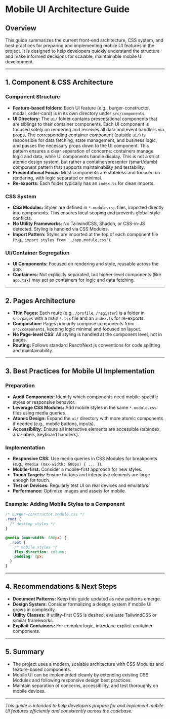 # Mobile UI Architecture Guide

## Overview

This guide summarizes the current front-end architecture, CSS system, and best practices for preparing and implementing mobile UI features in the project. It is designed to help developers quickly understand the structure and make informed decisions for scalable, maintainable mobile UI development.

---

## 1. Component & CSS Architecture

### Component Structure

- **Feature-based folders:** Each UI feature (e.g., burger-constructor, modal, order-card) is in its own directory under `src/components`.
- **UI Directory:** The `ui/` folder contains presentational components that are siblings to their container components. Each UI component is focused solely on rendering and receives all data and event handlers via props. The corresponding container component (outside `ui/`) is responsible for data fetching, state management, and business logic, and passes the necessary props down to the UI component. This pattern ensures a clear separation of concerns: containers manage logic and data, while UI components handle display. This is not a strict atomic design system, but rather a container/presenter (smart/dumb) component pattern that supports maintainability and testability.
- **Presentational Focus:** Most components are stateless and focused on rendering, with logic separated or minimal.
- **Re-exports:** Each folder typically has an `index.ts` for clean imports.

### CSS System

- **CSS Modules:** Styles are defined in `*.module.css` files, imported directly into components. This ensures local scoping and prevents global style conflicts.
- **No Utility Frameworks:** No TailwindCSS, Shadcn, or CSS-in-JS detected. Styling is handled via CSS Modules.
- **Import Pattern:** Styles are imported at the top of each component file (e.g., `import styles from './app.module.css'`).

### UI/Container Segregation

- **UI Components:** Focused on rendering and style, reusable across the app.
- **Containers:** Not explicitly separated, but higher-level components (like `app.tsx`) may act as containers for logic and data fetching.

---

## 2. Pages Architecture

- **Thin Pages:** Each route (e.g., `/profile`, `/register`) is a folder in `src/pages` with a main `*.tsx` file and an `index.ts` for re-exports.
- **Composition:** Pages primarily compose components from `src/components`, keeping logic minimal and focused on layout.
- **No Page-level CSS:** All styling is handled at the component level, not in pages.
- **Routing:** Follows standard React/Next.js conventions for code splitting and maintainability.

---

## 3. Best Practices for Mobile UI Implementation

### Preparation

- **Audit Components:** Identify which components need mobile-specific styles or responsive behavior.
- **Leverage CSS Modules:** Add mobile styles in the same `*.module.css` files using media queries.
- **Atomic Design:** Expand the `ui/` directory with more atomic components if needed (e.g., mobile buttons, inputs).
- **Accessibility:** Ensure all interactive elements are accessible (tabindex, aria-labels, keyboard handlers).

### Implementation

- **Responsive CSS:** Use media queries in CSS Modules for breakpoints (e.g., `@media (max-width: 600px) { ... }`).
- **Mobile-first:** Consider a mobile-first approach for new styles.
- **Touch Targets:** Ensure buttons and interactive elements are large enough for touch.
- **Test on Devices:** Regularly test UI on real devices and emulators.
- **Performance:** Optimize images and assets for mobile.

### Example: Adding Mobile Styles to a Component

```css
/* burger-constructor.module.css */
.root {
  /* desktop styles */
}

@media (max-width: 600px) {
  .root {
    /* mobile styles */
    flex-direction: column;
    padding: 8px;
  }
}
```

---

## 4. Recommendations & Next Steps

- **Document Patterns:** Keep this guide updated as new patterns emerge.
- **Design System:** Consider formalizing a design system if mobile UI grows in complexity.
- **Utility Classes:** If utility-first CSS is desired, evaluate TailwindCSS or similar frameworks.
- **Explicit Containers:** For complex logic, introduce explicit container components.

---

## 5. Summary

- The project uses a modern, scalable architecture with CSS Modules and feature-based components.
- Mobile UI can be implemented cleanly by extending existing CSS Modules and following responsive design best practices.
- Maintain separation of concerns, accessibility, and test thoroughly on mobile devices.

---

_This guide is intended to help developers prepare for and implement mobile UI features efficiently and consistently across the codebase._
